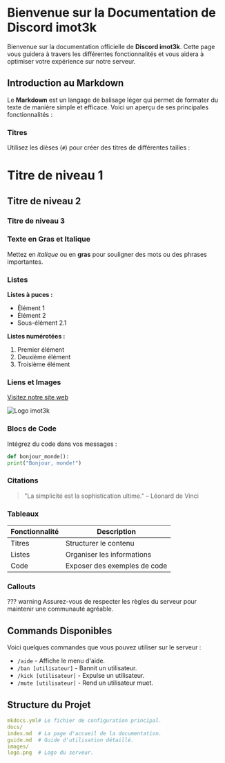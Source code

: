 # Bienvenue sur la Documentation de Discord imot3k

Bienvenue sur la documentation officielle de **Discord imot3k**. Cette page vous guidera à travers les différentes fonctionnalités et vous aidera à optimiser votre expérience sur notre serveur.

## Introduction au Markdown

Le **Markdown** est un langage de balisage léger qui permet de formater du texte de manière simple et efficace. Voici un aperçu de ses principales fonctionnalités :

### Titres

Utilisez les dièses (`#`) pour créer des titres de différentes tailles :

# Titre de niveau 1
## Titre de niveau 2
### Titre de niveau 3

### Texte en Gras et Italique

Mettez en *italique* ou en **gras** pour souligner des mots ou des phrases importantes.

### Listes

**Listes à puces :**
- Élément 1
- Élément 2
- Sous-élément 2.1

**Listes numérotées :**
1. Premier élément
2. Deuxième élément
3. Troisième élément

### Liens et Images

[Visitez notre site web](https://example.com)

![Logo imot3k](https://example.com/logo.png)

### Blocs de Code

Intégrez du code dans vos messages :

```python
def bonjour_monde():
print("Bonjour, monde!")
```

### Citations

> "La simplicité est la sophistication ultime." – Léonard de Vinci

### Tableaux

| Fonctionnalité | Description |
| -------------- | ----------- |
| Titres | Structurer le contenu |
| Listes | Organiser les informations |
| Code   | Exposer des exemples de code |

### Callouts

??? warning
Assurez-vous de respecter les règles du serveur pour maintenir une communauté agréable.


## Commands Disponibles

Voici quelques commandes que vous pouvez utiliser sur le serveur :

- `/aide` - Affiche le menu d'aide.
- `/ban [utilisateur]` - Bannit un utilisateur.
- `/kick [utilisateur]` - Expulse un utilisateur.
- `/mute [utilisateur]` - Rend un utilisateur muet.

## Structure du Projet

```yaml
mkdocs.yml# Le fichier de configuration principal.
docs/
index.md  # La page d'accueil de la documentation.
guide.md  # Guide d'utilisation détaillé.
images/
logo.png  # Logo du serveur.
```

